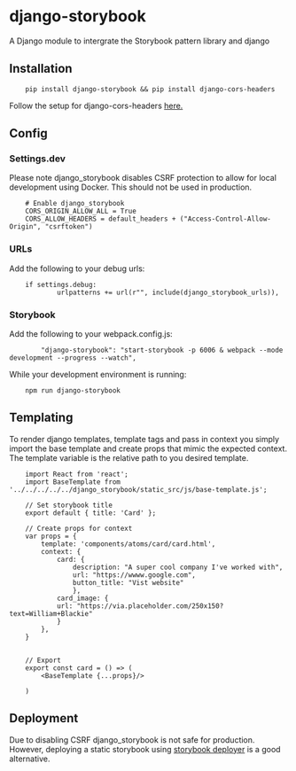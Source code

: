 # django-storybook
A Django module to intergrate the Storybook pattern library and django

## Installation
```
    pip install django-storybook && pip install django-cors-headers
```

Follow the setup for django-cors-headers [here.](https://github.com/adamchainz/django-cors-headers)

## Config
### Settings.dev
Please note django_storybook disables CSRF protection to allow for local development using Docker. This should not be used in production.

```
    # Enable django_storybook
    CORS_ORIGIN_ALLOW_ALL = True
    CORS_ALLOW_HEADERS = default_headers + ("Access-Control-Allow-Origin", "csrftoken")
```

### URLs
Add the following to your debug urls:

```
    if settings.debug:
            urlpatterns += url(r"", include(django_storybook_urls)),
```

### Storybook
Add the following to your webpack.config.js:

```
        "django-storybook": "start-storybook -p 6006 & webpack --mode development --progress --watch",
```

While your development environment is running:

```
    npm run django-storybook
```

## Templating
To render django templates, template tags and pass in context you simply import the base template and create props that mimic the expected context. The template variable is the relative path to you desired template.

```
    import React from 'react';
    import BaseTemplate from '../../../../../django_storybook/static_src/js/base-template.js';

    // Set storybook title
    export default { title: 'Card' };

    // Create props for context
    var props = {
        template: 'components/atoms/card/card.html',
        context: {
            card: {
                description: "A super cool company I've worked with",
                url: "https://wwww.google.com",
                button_title: "Vist website"
                },
            card_image: {
            url: "https://via.placeholder.com/250x150?text=William+Blackie"
            }
        },
    }


    // Export 
    export const card = () => (
        <BaseTemplate {...props}/>

    )
```

## Deployment
Due to disabling CSRF django_storybook is not safe for production. However, deploying a static storybook using [storybook deployer](https://github.com/storybookjs/storybook-deployer) is a good alternative.